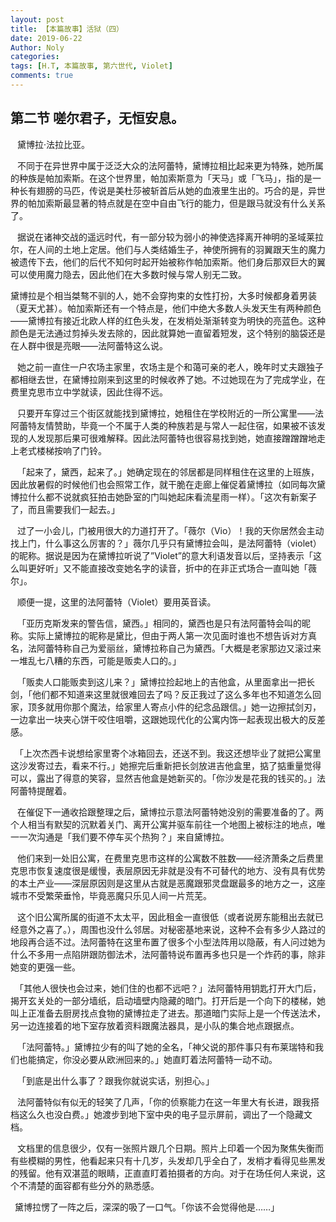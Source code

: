 ```yaml
---
layout: post
title: 【本篇故事】活狱（四）
date: 2019-06-22
Author: Noly
categories: 
tags: [H.T, 本篇故事, 第六世代, Violet]
comments: true
---
```


## 第二节 **嗟尔君子，无恒安息。**





 

&ensp;  黛博拉·法拉比亚。

 

&ensp;  不同于在异世界中属于泛泛大众的法阿蕾特，黛博拉相比起来更为特殊，她所属的种族是帕加索斯。在这个世界里，帕加索斯意为「天马」或「飞马」，指的是一种长有翅膀的马匹，传说是美杜莎被斩首后从她的血液里生出的。巧合的是，异世界的帕加索斯最显著的特点就是在空中自由飞行的能力，但是跟马就没有什么关系了。

 

&ensp;  据说在诸神交战的遥远时代，有一部分较为弱小的神使选择离开神明的圣域莱拉尔，在人间的土地上定居。他们与人类结婚生子，神使所拥有的羽翼跟天生的魔力被遗传下去，他们的后代不知何时起开始被称作帕加索斯。他们身后那双巨大的翼可以使用魔力隐去，因此他们在大多数时候与常人别无二致。

 

  黛博拉是个相当桀骜不驯的人，她不会穿拘束的女性打扮，大多时候都身着男装（夏天尤甚）。帕加索斯还有一个特点是，他们中绝大多数人头发天生有两种颜色——黛博拉有接近北欧人样的红色头发，在发梢处渐渐转变为明快的亮蓝色。这种颜色是无法通过剪掉头发去除的，因此就算她一直留着短发，这个特别的脑袋还是在人群中很是亮眼——法阿蕾特这么说。

 

&ensp;  她之前一直住一户农场主家里，农场主是个和蔼可亲的老人，晚年时丈夫跟独子都相继去世，在黛博拉刚来到这里的时候收养了她。不过她现在为了完成学业，在费里克思市立中学就读，因此住得不远。

 

 &ensp; 只要开车穿过三个街区就能找到黛博拉，她租住在学校附近的一所公寓里——法阿蕾特友情赞助，毕竟一个不属于人类的种族若是与常人一起住宿，如果被不该发现的人发现那后果可很难解释。因此法阿蕾特也很容易找到她，她直接蹭蹭蹭地走上老式楼梯按响了门铃。

 

&ensp;  「起来了，黛西，起来了。」她确定现在的邻居都是同样租住在这里的上班族，因此放暑假的时候他们也会照常工作，就干脆在走廊上催促着黛博拉（如同每次黛博拉什么都不说就疯狂拍击她卧室的门叫她起床看流星雨一样）。「这次有新案子了，而且需要我们一起去。」

 

&ensp;  过了一小会儿，门被用很大的力道打开了。「薇尔（Vio）！我的天你居然会主动找上门，什么事这么厉害的？」薇尔几乎只有黛博拉会叫，是法阿蕾特（violet）的昵称。据说是因为在黛博拉听说了”Violet”的意大利语发音以后，坚持表示「这么叫更好听」又不能直接改变她名字的读音，折中的在非正式场合一直叫她「薇尔」。

 

&ensp;  顺便一提，这里的法阿蕾特（Violet）要用英音读。

 

&ensp;  「亚历克斯发来的警告信，黛西。」相同的，黛西也是只有法阿蕾特会叫的昵称。实际上黛博拉的昵称是黛比，但由于两人第一次见面时谁也不想告诉对方真名，法阿蕾特称自己为爱丽丝，黛博拉称自己为黛西。「大概是老家那边又滚过来一堆乱七八糟的东西，可能是贩卖人口的。」

 

&ensp;  「贩卖人口能贩卖到这儿来？」黛博拉捡起地上的吉他盒，从里面拿出一把长剑，「他们都不知道来这里就很难回去了吗？反正我过了这么多年也不知道怎么回家，顶多就用你那个魔法，给家里人寄点小件的纪念品跟信。」她一边擦拭剑刃，一边拿出一块夹心饼干咬住咀嚼，这跟她现代化的公寓内饰一起表现出极大的反差感。

 

  &ensp;「上次杰西卡说想给家里寄个冰箱回去，还送不到。我这还想毕业了就把公寓里这沙发寄过去，看来不行。」她擦完后重新把长剑放进吉他盒里，掂了掂重量觉得可以，露出了得意的笑容，显然吉他盒是她新买的。「你沙发是花我的钱买的。」法阿蕾特提醒着。

 

&ensp;  在催促下一通收拾跟整理之后，黛博拉示意法阿蕾特她没别的需要准备的了。两个人相当有默契的沉默着关门、离开公寓并驱车前往一个地图上被标注的地点，唯一一次沟通是「我们要不停车买个热狗？」来自黛博拉。

 

&ensp;  他们来到一处旧公寓，在费里克思市这样的公寓数不胜数——经济萧条之后费里克思市恢复速度很是缓慢，表层原因无非就是没有不可替代的地方、没有具有优势的本土产业——深层原因则是这里从古就是恶魔跟邪灵盘踞最多的地方之一，这座城市不受繁荣垂怜，毕竟恶魔只乐见人间一片荒芜。

 

&ensp;  这个旧公寓所属的街道不太太平，因此租金一直很低（或者说房东能租出去就已经意外之喜了。），周围也没什么邻居。对秘密基地来说，这种不会有多少人路过的地段再合适不过。法阿蕾特在这里布置了很多个小型法阵用以隐蔽，有人问过她为什么不多用一点陷阱跟防御法术，法阿蕾特说布置再多也只是一个炸药的事，除非她变的更强一些。

 

  &ensp;「其他人很快也会过来，她们住的也都不远吧？」法阿蕾特用钥匙打开大门后，揭开玄关处的一部分墙纸，启动墙壁内隐藏的暗门。打开后是一个向下的楼梯，她叫上正准备去厨房找点食物的黛博拉走了进去。那道暗门实际上是一个传送法术，另一边连接着的地下室存放着资料跟魔法器具，是小队的集合地点跟据点。

 

&ensp;  「法阿蕾特。」黛博拉少有的叫了她的全名，「神父说的那件事只有布莱瑞特和我们也能搞定，你没必要从欧洲回来的。」她直盯着法阿蕾特一动不动。

 

 &ensp; 「到底是出什么事了？跟我你就说实话，别担心。」

 

&ensp;  法阿蕾特似有似无的轻笑了几声，「你的侦察能力在这一年里大有长进，跟我搭档这么久也没白费。」她渡步到地下室中央的电子显示屏前，调出了一个隐藏文档。

 

 &ensp; 文档里的信息很少，仅有一张照片跟几个日期。照片上印着一个因为聚焦失衡而有些模糊的男性，他看起来只有十几岁，头发却几乎全白了，发梢才看得见些黑发的残留。他有双湛蓝的眼睛，正直直盯着拍摄者的方向。对于在场任何人来说，这个不清楚的面容都有些分外的熟悉感。

 

&ensp;黛博拉愣了一阵之后，深深的吸了一口气。「你该不会觉得他是……」